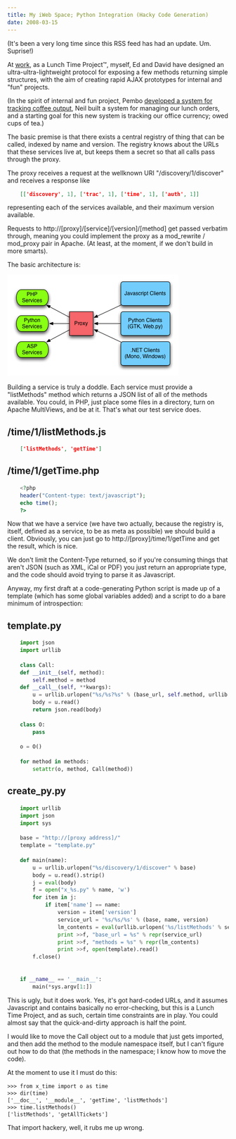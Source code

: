 ```yaml
---
title: My iWeb Space; Python Integration (Hacky Code Generation)
date: 2008-03-15
---
```


(It's been a very long time since this RSS feed has had an update. Um.
Suprise!)

At [work](http://www.iwebsolutions.co.uk), as a Lunch Time Project&trade;,
myself, Ed and David have designed an ultra-ultra-lightweight protocol for
exposing a few methods returning simple structures, with the aim of
creating rapid AJAX prototypes for internal and "fun" projects. 

(In the spirit of internal and fun project, Pembo <a href="http://coffee.demon.iwebsolutions.co.uk/">developed a system for tracking coffee output</a>, Neil built a system for managing our lunch orders, and a starting goal for this new system is tracking our office currency; owed cups of tea.)

The basic premise is that there exists a central registry of thing that can be
called, indexed by name and version. The registry knows about the URLs that
these services live at, but keeps them a secret so that all calls pass through
the proxy.

The proxy receives a request at the wellknown URI "/discovery/1/discover" and
receives a response like

```json
	[['discovery', 1], ['trac', 1], ['time', 1], ['auth', 1]]
```

representing each of the services available, and their maximum version
available.

Requests to http://[proxy]/[service]/[version]/[method] get passed verbatim
through, meaning you could implement the proxy as a mod_rewrite / mod_proxy
pair in Apache. (At least, at the moment, if we don't build in more smarts).

The basic architecture is:

![Basic Architecture](/Gfx/OverviewofMISW.png)

Building a service is truly a doddle. Each service must provide a "listMethods"
method which returns a JSON list of all of the methods available. You could, in
PHP, just place some files in a directory, turn on Apache MultiViews, and be at
it. That's what our test service does.

/time/1/listMethods.js
----------------------

```json
	['listMethods', 'getTime']
```

/time/1/getTime.php
-------------------

```php
	<?php
	header("Content-type: text/javascript");
	echo time(); 
	?>
```

Now that we have a service (we have two actually, because the registry is, itself, defined as a service, to be as meta as possible) we should build a client. Obviously, you can just go to http://[proxy]/time/1/getTime and get the result, which is nice. 

We don't limit the Content-Type returned, so if you're consuming things that
aren't JSON (such as XML, iCal or PDF) you just return an appropriate type, and
the code should avoid trying to parse it as Javascript.

Anyway, my first draft at a code-generating Python script is made up of a
template (which has some global variables added) and a script to do a bare
minimum of introspection:

template.py
-----------

```python
    import json
    import urllib

    class Call:
	def __init__(self, method):
	    self.method = method
	def __call__(self, **kwargs):
	    u = urllib.urlopen("%s/%s?%s" % (base_url, self.method, urllib.urlencode(kwargs)))
	    body = u.read()
	    return json.read(body)

	class O:
		pass

    o = O()

    for method in methods:
	    setattr(o, method, Call(method))
```

create_py.py
------------

```python
    import urllib
    import json
    import sys

    base = "http://[proxy address]/"
    template = "template.py"

    def main(name):
	    u = urllib.urlopen("%s/discovery/1/discover" % base)
	    body = u.read().strip()
	    j = eval(body)
	    f = open("x_%s.py" % name, 'w')
	    for item in j:
		    if item['name'] == name:
			    version = item['version']
			    service_url = '%s/%s/%s' % (base, name, version)
			    lm_contents = eval(urllib.urlopen('%s/listMethods' % service_url).read())
			    print >>f, "base_url = %s" % repr(service_url)
			    print >>f, "methods = %s" % repr(lm_contents)
			    print >>f, open(template).read()
	    f.close()


    if __name__ == '__main__':
	    main(*sys.argv[1:])
```

This is ugly, but it does work. Yes, it's got hard-coded URLs, and it assumes Javascript and contains basically no error-checking, but this is a Lunch Time Project, and as such, certain time constraints are in play. You could almost say that the quick-and-dirty approach is half the point.

I would like to move the Call object out to a module that just gets imported, and then add the method to the module namespace itself, but I can't figure out how to do that (the methods in the namespace; I know how to move the code).

At the moment to use it I must do this:

```
>>> from x_time import o as time
>>> dir(time)
['__doc__', '__module__', 'getTime', 'listMethods']
>>> time.listMethods()
['listMethods', 'getAllTickets']
```

That import hackery, well, it rubs me up wrong.